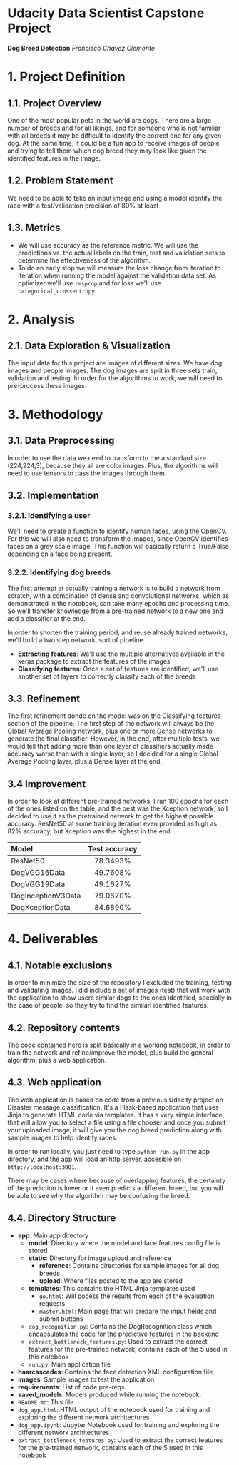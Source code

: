 # Udacity Data Scientist Capstone Project
__Dog Breed Detection__
*Francisco Chavez Clemente*

# 1. Project Definition
## 1.1. Project Overview
One of the most popular pets in the world are dogs.  There are a large number of breeds and for all likings, and for someone who is not familiar with all breeds it may be difficult to identify the correct one for any given dog.  At the same time, it could be a fun app to receive images of people and trying to tell them which dog breed they may look like given the identified features in the image.

## 1.2. Problem Statement
We need to be able to take an input image and using a model identify the race with a test/validation precision of 80% at least

## 1.3. Metrics
- We will use accuracy as the reference metric.  We will use the predictions vs. the actual labels on the train, test and validation sets to determine the effectiveness of the algorithm.
- To do an early stop we will measure the loss change from iteration to iteration when running the model against the validation data set.  As optimizer we'll use  `rmsprop` and for loss we'll use `categorical_crossentropy`

# 2. Analysis
## 2.1. Data Exploration & Visualization
The input data for this project are images of different sizes.  We have dog images and people images.  The dog images are split in three sets train, validation and testing.  In order for the algorithms to work, we will need to pre-process these images.

# 3. Methodology
## 3.1. Data Preprocessing
In order to use the data we need to transform to the a standard size (224,224,3), because they all are color images.  Plus, the algorithms will need to use tensors to pass the images through them.

## 3.2. Implementation
### 3.2.1. Identifying a user
We'll need to create a function to identify human faces, using the OpenCV.  For this we will also need to transform the images, since OpenCV identifies faces on a grey scale image.  This function will basically return a True/False depending on a face being present.

### 3.2.2. Identifying dog breeds
The first attempt at actually training a network is to build a network from scratch, with a combination of dense and convolutional networks, which as demonstrated in the notebook, can take many epochs and processing time.  So we'll transfer knowledge from a pre-trained network to a new one and add a classifier at the end.

In order to shorten the training period, and reuse already trained networks, we'll build a two step network, sort of pipeline.
- __Extracting features__: We'll use the multiple alternatives available in the keras package to extract the features of the images
- __Classifying features__:  Once a set of features are identified, we'll use another set of layers to correctly classify each of the breeds

## 3.3. Refinement
The first refinement donde on the model was on the Classifying features section of the pipeline.  The first step of the network will always be the Global Average Pooling network, plus one or more Dense networks to generate the final classifier.   However, in the end, after multiple tests, we would tell that adding more than one layer of classifiers actually made accuracy worse than with a single layer, so I decided for a single Global Average Pooling layer, plus a Dense layer at the end.

## 3.4 Improvement
In order to look at different pre-trained networks, I ran 100 epochs for each of the ones listed on the table, and the best was the Xception network, so I decided to use it as the pretrained network to get the highest possible accuracy.  ResNet50 at some training iteration even provided as high as 82% accuracy, but Xception was the highest in the end.

| Model | Test accuracy |
| :-- | :--: |
| ResNet50 | 78.3493% |
| DogVGG16Data | 49.7608% |
| DogVGG19Data | 49.1627% |
| DogInceptionV3Data | 79.0670% | 
| DogXceptionData | 84.6890% |

# 4. Deliverables
## 4.1. Notable exclusions
In order to minimize the size of the repository I excluded the training, testing and validating images.  I did include a set of images (test) that will work with the application to show users similar dogs to the ones identified, specially in the case of people, so they try to find the similarl identified features.
## 4.2. Repository contents
The code contained here is split basically in a working notebook, in order to train the network and refine/improve the model, plus build the general algorithm, plus a web application.
## 4.3. Web application
The web application is based on code from a previous Udacity project on Disaster message classification.  It's a Flask-based application that uses Jinja to generate HTML code via templates.   It has a very simple interface, that will allow you to select a file using a file chooser and once you submit your uploaded image, it will give you the dog breed prediction along with sample images to help identify races.  

In order to run locally, you just need to type `python run.py` in the app directory, and the app will load an http server, accesible on `http://localhost:3001`.   

There may be cases where because of overlapping features, the certainty of the prediction is lower or it even predicts a different breed, but you will be able to see why the algorithm may be confusing the breed.

## 4.4. Directory Structure

- __app__: Main app directory
  - __model__: Directory where the model and face features config file is stored
  - __static__: Directory for image upload and reference
    - __reference__: Contains directories for sample images for all dog breeds
    - __upload__: Where files posted to the app are stored
  - __templates__: This contains the HTML Jinja templates used
    - `go.html`: Will pocess the results from each of the evaluation requests
    - `master.html`: Main page that will prepare the input fields and submit buttons
  - `dog_recognition.py`: Contains the DogRecognition class which encapsulates the code for the predictive features in the backend
  - `extract_bottleneck_features.py`: Used to extract the correct features for the pre-trained network, contains each of the 5 used in this notebook
  - `run.py`: Main application file
- __haarcascades__: Contains the face detection XML configuration file
- __images__: Sample images to test the application
- __requirements__: List of code pre-reqs.
- __saved_models__: Models produced while running the notebook.
- `README.md`: This file
- `dog_app.html`: HTML output of the notebook used for training and exploring the different network architectures
- `dog_app.ipynb`: Jupyter Notebook used for training and exploring the different network architectures
- `extract_bottleneck_features.py`: Used to extract the correct features for the pre-trained network, contains each of the 5 used in this notebook
